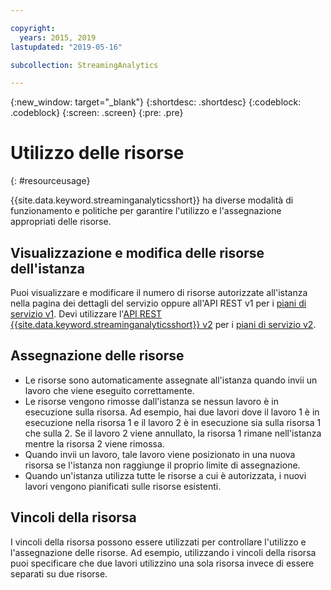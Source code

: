 ```yaml
---

copyright:
  years: 2015, 2019
lastupdated: "2019-05-16"

subcollection: StreamingAnalytics

---
```


<!-- Attribute definitions -->
{:new_window: target="_blank"}
{:shortdesc: .shortdesc}
{:codeblock: .codeblock}
{:screen: .screen}
{:pre: .pre}


# Utilizzo delle risorse
{: #resourceusage}

{{site.data.keyword.streaminganalyticsshort}} ha diverse modalità di funzionamento e politiche per garantire l'utilizzo e l'assegnazione appropriati delle risorse.

## Visualizzazione e modifica delle risorse dell'istanza
Puoi visualizzare e modificare il numero di risorse autorizzate all'istanza nella pagina dei dettagli del servizio oppure all'API REST v1 per i [piani di servizio v1](/docs/services/StreamingAnalytics?topic=StreamingAnalytics-service_plans#service_plans). Devi utilizzare l'[API REST {{site.data.keyword.streaminganalyticsshort}} v2](https://{DomainName}/apidocs/streaming-analytics-v2#get-a-streaming-analytics-instance) per i [piani di servizio v2](/docs/services/StreamingAnalytics?topic=StreamingAnalytics-service_plans#service_plans).

## Assegnazione delle risorse
- Le risorse sono automaticamente assegnate all'istanza quando invii un lavoro che viene eseguito correttamente.
- Le risorse vengono rimosse dall'istanza se nessun lavoro è in esecuzione sulla risorsa. Ad esempio, hai due lavori dove il lavoro 1 è in esecuzione nella risorsa 1 e il lavoro 2 è in esecuzione sia sulla risorsa 1 che sulla 2. Se il lavoro 2 viene annullato, la risorsa 1 rimane nell'istanza mentre la risorsa 2 viene rimossa.
- Quando invii un lavoro, tale lavoro viene posizionato in una nuova risorsa se l'istanza non raggiunge il proprio limite di assegnazione.
- Quando un'istanza utilizza tutte le risorse a cui è autorizzata, i nuovi lavori vengono pianificati sulle risorse esistenti.

## Vincoli della risorsa

I vincoli della risorsa possono essere utilizzati per controllare l'utilizzo e l'assegnazione delle risorse. Ad esempio, utilizzando i vincoli della risorsa puoi specificare che due lavori utilizzino una sola risorsa invece di essere separati su due risorse.
